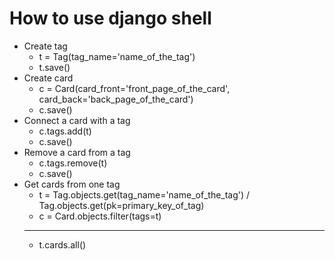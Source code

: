How to use django shell
=======================

- Create tag
    - t = Tag(tag_name='name_of_the_tag')
    - t.save()
- Create card
    - c = Card(card_front='front_page_of_the_card', card_back='back_page_of_the_card')
    - c.save()
- Connect a card with a tag
    - c.tags.add(t)
    - c.save()
- Remove a card from a tag
    - c.tags.remove(t)
    - c.save()
- Get cards from one tag
    - t = Tag.objects.get(tag_name='name_of_the_tag') / Tag.objects.get(pk=primary_key_of_tag)
    - c = Card.objects.filter(tags=t)
    - ------
    - t.cards.all()